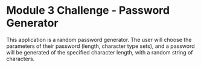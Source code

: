 # Module 3 Challenge - Password Generator

This application is a random password generator. The user will choose the parameters of their password (length, character type sets), and a password will be generated of the specified character length, with a random string of characters.
